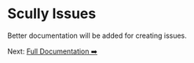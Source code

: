 # Scully Issues

Better documentation will be added for creating issues.


Next: [Full Documentation ➡️](scully.md)
